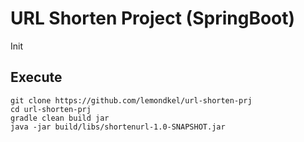 # URL Shorten Project (SpringBoot)
Init

## Execute
```
git clone https://github.com/lemondkel/url-shorten-prj
cd url-shorten-prj
gradle clean build jar
java -jar build/libs/shortenurl-1.0-SNAPSHOT.jar
```
